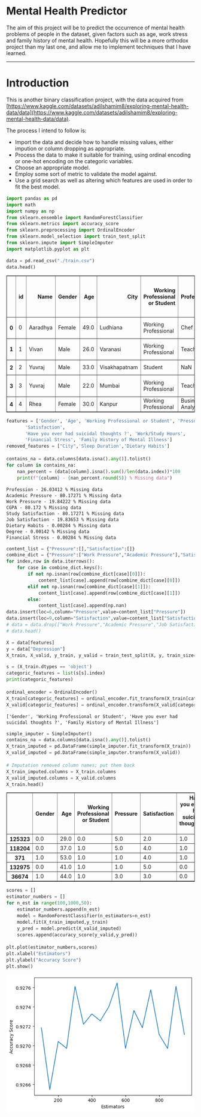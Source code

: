 # Mental Health Predictor

The aim of this project will be to predict the occurrence of mental health problems of people in the dataset, given factors such as age, work stress and family history of mental health. Hopefully this will be a more orthodox project than my last one, and allow me to implement techniques that I have learned.

---

# Introduction

This is another binary classification project, with the data acquired from [https://www.kaggle.com/datasets/adilshamim8/exploring-mental-health-data/data](https://www.kaggle.com/datasets/adilshamim8/exploring-mental-health-data/data).

The process I intend to follow is:

- Import the data and decide how to handle missing values, either impution or column dropping as appropriate.
- Process the data to make it suitable for training, using ordinal encoding or one-hot encoding on the categoric variables.
- Choose an appropriate model.
- Employ some sort of metric to validate the model against.
- Use a grid search as well as altering which features are used in order to fit the best model.



```python
import pandas as pd
import math
import numpy as np
from sklearn.ensemble import RandomForestClassifier
from sklearn.metrics import accuracy_score
from sklearn.preprocessing import OrdinalEncoder
from sklearn.model_selection import train_test_split
from sklearn.impute import SimpleImputer
import matplotlib.pyplot as plt
```


```python
data = pd.read_csv("./train.csv")
data.head()
```




<div>
<style scoped>
    .dataframe tbody tr th:only-of-type {
        vertical-align: middle;
    }

    .dataframe tbody tr th {
        vertical-align: top;
    }

    .dataframe thead th {
        text-align: right;
    }
</style>
<table border="1" class="dataframe">
  <thead>
    <tr style="text-align: right;">
      <th></th>
      <th>id</th>
      <th>Name</th>
      <th>Gender</th>
      <th>Age</th>
      <th>City</th>
      <th>Working Professional or Student</th>
      <th>Profession</th>
      <th>Academic Pressure</th>
      <th>Work Pressure</th>
      <th>CGPA</th>
      <th>Study Satisfaction</th>
      <th>Job Satisfaction</th>
      <th>Sleep Duration</th>
      <th>Dietary Habits</th>
      <th>Degree</th>
      <th>Have you ever had suicidal thoughts ?</th>
      <th>Work/Study Hours</th>
      <th>Financial Stress</th>
      <th>Family History of Mental Illness</th>
      <th>Depression</th>
    </tr>
  </thead>
  <tbody>
    <tr>
      <th>0</th>
      <td>0</td>
      <td>Aaradhya</td>
      <td>Female</td>
      <td>49.0</td>
      <td>Ludhiana</td>
      <td>Working Professional</td>
      <td>Chef</td>
      <td>NaN</td>
      <td>5.0</td>
      <td>NaN</td>
      <td>NaN</td>
      <td>2.0</td>
      <td>More than 8 hours</td>
      <td>Healthy</td>
      <td>BHM</td>
      <td>No</td>
      <td>1.0</td>
      <td>2.0</td>
      <td>No</td>
      <td>0</td>
    </tr>
    <tr>
      <th>1</th>
      <td>1</td>
      <td>Vivan</td>
      <td>Male</td>
      <td>26.0</td>
      <td>Varanasi</td>
      <td>Working Professional</td>
      <td>Teacher</td>
      <td>NaN</td>
      <td>4.0</td>
      <td>NaN</td>
      <td>NaN</td>
      <td>3.0</td>
      <td>Less than 5 hours</td>
      <td>Unhealthy</td>
      <td>LLB</td>
      <td>Yes</td>
      <td>7.0</td>
      <td>3.0</td>
      <td>No</td>
      <td>1</td>
    </tr>
    <tr>
      <th>2</th>
      <td>2</td>
      <td>Yuvraj</td>
      <td>Male</td>
      <td>33.0</td>
      <td>Visakhapatnam</td>
      <td>Student</td>
      <td>NaN</td>
      <td>5.0</td>
      <td>NaN</td>
      <td>8.97</td>
      <td>2.0</td>
      <td>NaN</td>
      <td>5-6 hours</td>
      <td>Healthy</td>
      <td>B.Pharm</td>
      <td>Yes</td>
      <td>3.0</td>
      <td>1.0</td>
      <td>No</td>
      <td>1</td>
    </tr>
    <tr>
      <th>3</th>
      <td>3</td>
      <td>Yuvraj</td>
      <td>Male</td>
      <td>22.0</td>
      <td>Mumbai</td>
      <td>Working Professional</td>
      <td>Teacher</td>
      <td>NaN</td>
      <td>5.0</td>
      <td>NaN</td>
      <td>NaN</td>
      <td>1.0</td>
      <td>Less than 5 hours</td>
      <td>Moderate</td>
      <td>BBA</td>
      <td>Yes</td>
      <td>10.0</td>
      <td>1.0</td>
      <td>Yes</td>
      <td>1</td>
    </tr>
    <tr>
      <th>4</th>
      <td>4</td>
      <td>Rhea</td>
      <td>Female</td>
      <td>30.0</td>
      <td>Kanpur</td>
      <td>Working Professional</td>
      <td>Business Analyst</td>
      <td>NaN</td>
      <td>1.0</td>
      <td>NaN</td>
      <td>NaN</td>
      <td>1.0</td>
      <td>5-6 hours</td>
      <td>Unhealthy</td>
      <td>BBA</td>
      <td>Yes</td>
      <td>9.0</td>
      <td>4.0</td>
      <td>Yes</td>
      <td>0</td>
    </tr>
  </tbody>
</table>
</div>




```python
features = ['Gender', 'Age', 'Working Professional or Student', 'Pressure',
       'Satisfaction',
       'Have you ever had suicidal thoughts ?', 'Work/Study Hours',
       'Financial Stress', 'Family History of Mental Illness']
removed_features = ["City",'Sleep Duration','Dietary Habits']

contains_na = data.columns[data.isna().any()].tolist()
for column in contains_na:
    nan_percent = (data[column].isna().sum()/len(data.index))*100
    print(f"{column} - {nan_percent.round(5)} % Missing data")
```

    Profession - 26.03412 % Missing data
    Academic Pressure - 80.17271 % Missing data
    Work Pressure - 19.84222 % Missing data
    CGPA - 80.172 % Missing data
    Study Satisfaction - 80.17271 % Missing data
    Job Satisfaction - 19.83653 % Missing data
    Dietary Habits - 0.00284 % Missing data
    Degree - 0.00142 % Missing data
    Financial Stress - 0.00284 % Missing data



```python
content_list = {"Pressure":[],"Satisfaction":[]}
combine_dict = {"Pressure":["Work Pressure","Academic Pressure"],"Satisfaction":["Job Satisfaction","Study Satisfaction"]}
for index,row in data.iterrows():
    for case in combine_dict.keys():
        if not np.isnan(row[combine_dict[case][0]]):
            content_list[case].append(row[combine_dict[case][0]])
        elif not np.isnan(row[combine_dict[case][1]]):
            content_list[case].append(row[combine_dict[case][1]])
        else:
            content_list[case].append(np.nan)
data.insert(loc=6,column="Pressure",value=content_list["Pressure"])
data.insert(loc=9,column="Satisfaction",value=content_list["Satisfaction"])
# data = data.drop(["Work Pressure","Academic Pressure","Job Satisfaction","Study Satisfaction","CGPA","Profession","Degree","Name","id"],axis=1)
# data.head()


```


```python
X = data[features]
y = data["Depression"]
X_train, X_valid, y_train, y_valid = train_test_split(X, y, train_size=0.8, test_size=0.2,random_state=0)
```


```python
s = (X_train.dtypes == 'object')
categoric_features = list(s[s].index)
print(categoric_features)

ordinal_encoder = OrdinalEncoder()
X_train[categoric_features] = ordinal_encoder.fit_transform(X_train[categoric_features])
X_valid[categoric_features] = ordinal_encoder.transform(X_valid[categoric_features])
```

    ['Gender', 'Working Professional or Student', 'Have you ever had suicidal thoughts ?', 'Family History of Mental Illness']



```python
simple_imputer = SimpleImputer()
contains_na = data.columns[data.isna().any()].tolist()
X_train_imputed = pd.DataFrame(simple_imputer.fit_transform(X_train))
X_valid_imputed = pd.DataFrame(simple_imputer.transform(X_valid))

# Imputation removed column names; put them back
X_train_imputed.columns = X_train.columns
X_valid_imputed.columns = X_valid.columns
X_train.head()
```

<table border="1" class="dataframe">
  <thead>
    <tr style="text-align: right;">
      <th></th>
      <th>Gender</th>
      <th>Age</th>
      <th>Working Professional or Student</th>
      <th>Pressure</th>
      <th>Satisfaction</th>
      <th>Have you ever had suicidal thoughts ?</th>
      <th>Work/Study Hours</th>
      <th>Financial Stress</th>
      <th>Family History of Mental Illness</th>
    </tr>
  </thead>
  <tbody>
    <tr>
      <th>125323</th>
      <td>0.0</td>
      <td>29.0</td>
      <td>0.0</td>
      <td>5.0</td>
      <td>2.0</td>
      <td>1.0</td>
      <td>8.0</td>
      <td>1.0</td>
      <td>0.0</td>
    </tr>
    <tr>
      <th>118204</th>
      <td>0.0</td>
      <td>37.0</td>
      <td>1.0</td>
      <td>5.0</td>
      <td>4.0</td>
      <td>1.0</td>
      <td>2.0</td>
      <td>4.0</td>
      <td>1.0</td>
    </tr>
    <tr>
      <th>371</th>
      <td>1.0</td>
      <td>53.0</td>
      <td>1.0</td>
      <td>1.0</td>
      <td>4.0</td>
      <td>1.0</td>
      <td>12.0</td>
      <td>2.0</td>
      <td>1.0</td>
    </tr>
    <tr>
      <th>132975</th>
      <td>0.0</td>
      <td>41.0</td>
      <td>1.0</td>
      <td>1.0</td>
      <td>5.0</td>
      <td>0.0</td>
      <td>5.0</td>
      <td>3.0</td>
      <td>0.0</td>
    </tr>
    <tr>
      <th>36674</th>
      <td>1.0</td>
      <td>44.0</td>
      <td>1.0</td>
      <td>3.0</td>
      <td>3.0</td>
      <td>0.0</td>
      <td>10.0</td>
      <td>3.0</td>
      <td>1.0</td>
    </tr>
  </tbody>
</table>
</div>




```python
scores = []
estimator_numbers = []
for n_est in range(100,1000,50):
    estimator_numbers.append(n_est)
    model = RandomForestClassifier(n_estimators=n_est)
    model.fit(X_train_imputed,y_train)
    y_pred = model.predict(X_valid_imputed)
    scores.append(accuracy_score(y_valid,y_pred))

plt.plot(estimator_numbers,scores)
plt.xlabel("Estimators")
plt.ylabel("Accuracy Score")
plt.show()
```


![Random forest grid search](images/project_2/grid_search_forest.png)


